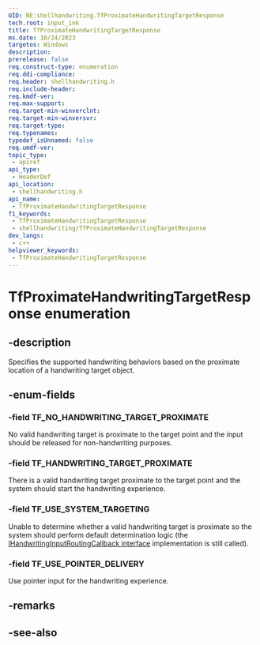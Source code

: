 ```yaml
---
UID: NE:shellhandwriting.TfProximateHandwritingTargetResponse
tech.root: input_ink
title: TfProximateHandwritingTargetResponse
ms.date: 10/24/2023
targetos: Windows
description: 
prerelease: false
req.construct-type: enumeration
req.ddi-compliance: 
req.header: shellhandwriting.h
req.include-header: 
req.kmdf-ver: 
req.max-support: 
req.target-min-winverclnt: 
req.target-min-winversvr: 
req.target-type: 
req.typenames: 
typedef_isUnnamed: false
req.umdf-ver: 
topic_type:
 - apiref
api_type:
 - HeaderDef
api_location:
 - shellhandwriting.h
api_name:
 - TfProximateHandwritingTargetResponse
f1_keywords:
 - TfProximateHandwritingTargetResponse
 - shellhandwriting/TfProximateHandwritingTargetResponse
dev_langs:
 - c++
helpviewer_keywords:
 - TfProximateHandwritingTargetResponse
---
```


# TfProximateHandwritingTargetResponse enumeration

## -description

Specifies the supported handwriting behaviors based on the proximate location of a handwriting target object.

## -enum-fields

### -field TF_NO_HANDWRITING_TARGET_PROXIMATE

No valid handwriting target is proximate to the target point and the input should be released for non-handwriting purposes.

### -field TF_HANDWRITING_TARGET_PROXIMATE

There is a valid handwriting target proximate to the target point and the system should start the handwriting experience.

### -field TF_USE_SYSTEM_TARGETING

Unable to determine whether a valid handwriting target is proximate so the system should perform default determination logic (the [IHandwritingInputRoutingCallback interface](nn-shellhandwriting-ihandwritinginputroutingcallback.md) implementation is still called).

### -field TF_USE_POINTER_DELIVERY

Use pointer input for the handwriting experience.

## -remarks

## -see-also
